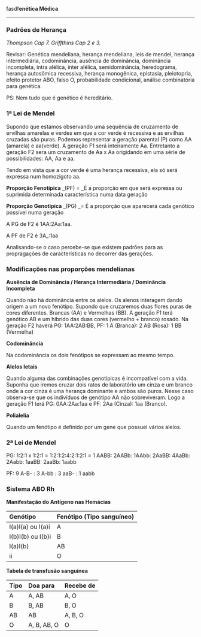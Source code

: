 fasdf**enética Médica**

---

### Padrões de Herança

_Thompson Cap 7.  Griffthins Cap 2 e 3._

Revisar: Genética mendeliana, herança mendeliana, leis de mendel, herança intermediária, codominância, ausência de dominância, dominância incompleta, intra alélica, inter alélica, semidominância, heredograma, herança autosômica recessiva, herança monogênica, epistasia, pleiotopria, efeito protetor ABO, falso O, probabilidade condicional, análise combinatória para genética.

PS: Nem tudo que é genético é hereditário.

### **1ª Lei de Mendel**

Supondo que estamos observando uma sequência de cruzamento de ervilhas amarelas e verdes em que a cor verde é recessiva e as ervilhas cruzadas são puras. Podemos representar a geração parental \(P\) como AA \(amarela\) e aa\(verde\). A geração F1 será inteiramente Aa. Entretanto a geração F2 sera um cruzamento de Aa x Aa origidando em uma série de possibilidades: AA, Aa  e aa.

Tendo em vista que a cor verde é uma herança recessiva, ela só será expressa num homozigoto aa.

**Proporção Fenotípica** _\(PF\) = _É a proporção em que será expressa ou suprimida determinada característica numa data geração

**Proporção Genotipica** _\(PG\) _= É a proporção que aparecerá cada genótico possível numa geração

A PG de F2 é 1AA:2Aa:1aa.

A PF de F2 é 3A\_:1aa

Analisando-se o caso percebe-se que existem padrões para as propragações de características no decorrer das gerações.

### **Modificações nas proporções mendelianas**

**Ausência de Dominância / Herança Intermediária / Dominância Incompleta**

Quando não há dominância entre os alelos. Os alenos interagem dando origem a um novo fenótipo. Supondo que cruzaremos duas flores puras de cores diferentes. Brancas \(AA\) e Vermelhas \(BB\). A geração F1 terá genótico AB e um híbrido das duas cores \(vermelho + branco\) rosado. Na geração F2 haverá PG: 1AA:2AB:BB, PF: 1 A \(Branca\): 2 AB \(Rosa\): 1 BB \(Vermelha\)

**Codominância**

Na codominância os dois fenótipos se expressam ao mesmo tempo.

**Alelos letais**

Quando alguma das combinações genotípicas é incompatível com a vida. Suponha que iremos cruzar dois ratos de laboratório um cinza e um branco onde a cor cinza é uma herança dominante e ambos são puros. Nesse caso observa-se que os indivíduos de genótipo AA não sobreviveram. Logo a geração F1 terá PG: 0AA:2Aa:1aa e PF: 2Aa \(Cinza\): 1aa \(Branco\).

**Polialelia**

Quando um fenótipo é definido por um gene que possuei vários alelos.

### 2ª Lei de Mendel

PG: 1:2:1 x 1:2:1 =  1:2:1:2:4:2:1:2:1 = 1 AABB: 2AABb: 1AAbb: 2AaBB: 4AaBb: 2Aabb: 1aaBB: 2aaBb: 1aabb

PF: 9 A-B- : 3 A-bb : 3 aaB- : 1 aabb

### Sistema ABO Rh

**Manifestação do Antígeno nas Hemácias**

| Genótipo | Fenótipo \(Tipo sanguíneo\) |
| :--- | :--- |
| I\(a\)I\(a\)  ou  I\(a\)i | A |
| I\(b\)I\(b\)  ou I\(b\)i | B |
| I\(a\)I\(b\) | AB |
| ii | O |

**Tabela de transfusão sanguínea**

| Tipo | Doa para | Recebe de |
| :--- | :--- | :--- |
| A | A, AB | A, O |
| B | B, AB | B, O |
| AB | AB | A, B, O |
| O | A, B, AB, O | O |



